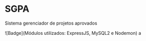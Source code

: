 # SGPA
Sistema gerenciador de projetos aprovados

![Badge](Módulos utilizados: ExpressJS, MySQL2 e Nodemon)
a
